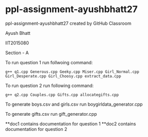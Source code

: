 # ppl-assignment-ayushbhatt27
ppl-assignment-ayushbhatt27 created by GitHub Classroom

Ayush Bhatt

IIT2015080

Section - A

To run question 1 run follwoing command:

```
g++ q1.cpp Generous.cpp Geeky.cpp Miser.cpp Girl_Normal.cpp Girl_Desperate.cpp Girl_Choosy.cpp extract_data.cpp
```

To run question 2 run following command:

```
g++ q2.cpp Couples.cpp Gifts.cpp allocategifts.cpp
```

To generate boys.csv and girls.csv run boygirldata_generator.cpp

To generate gifts.csv run gift_generator.cpp

**doc1 contains documentation for question 1
**doc2 contains documentation for question 2 